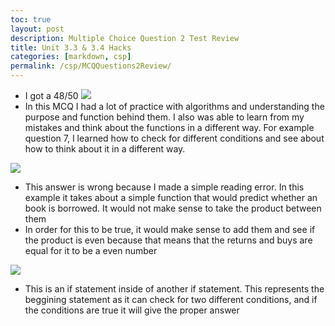 ```yaml
---
toc: true
layout: post
description: Multiple Choice Question 2 Test Review
title: Unit 3.3 & 3.4 Hacks
categories: [markdown, csp]
permalink: /csp/MCQQuestions2Review/
---
```


- I got a 48/50
![]({{site.baseurl}}/images/MCQ#2.png)
- In this MCQ I had a lot of practice with algorithms and understanding the purpose and function behind them. I also was able to learn from my mistakes and think about the functions in a different way. For example question 7, I learned how to check for different conditions and see about how to think about it in a different way.


![]({{site.baseurl}}/images/Q8Review.png)
- This answer is wrong because I made a simple reading error. In this example it takes about a simple function that would predict whether an book is borrowed. It would not make sense to take the product between them
- In order for this to be true, it would make sense to add them and see if the product is even because that means that the returns and buys are equal for it to be a even number

![]({{site.baseurl}}/images/MCQ#17.png)
- This is an if statement inside of another if statement. This represents the beggining statement as it can check for two different conditions, and if the conditions are true it will give the proper answer

